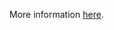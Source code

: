 More information [here](https://docs.bridgecrew.io/docs/ensure-aws-kinesis-firehoses-delivery-stream-is-encrypted).
